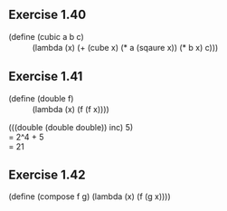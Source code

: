 ## Exercise 1.40  
(define (cubic a b c)  
　　　(lambda (x) (+ (cube x) (* a (sqaure x)) (* b x) c)))  

## Exercise 1.41  
(define (double f)  
　　　(lambda (x) (f (f x))))  

(((double (double double)) inc) 5)  
= 2^4 + 5  
= 21  

## Exercise 1.42  
(define (compose f g) (lambda (x) (f (g x))))  
